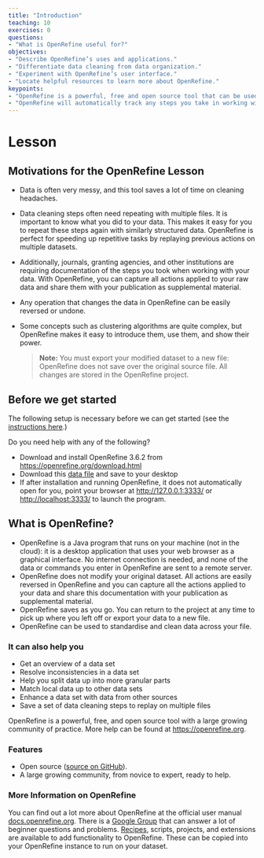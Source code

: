 ```yaml
---
title: "Introduction"
teaching: 10
exercises: 0
questions:
- "What is OpenRefine useful for?"
objectives:
- "Describe OpenRefine’s uses and applications."
- "Differentiate data cleaning from data organization."
- "Experiment with OpenRefine’s user interface."
- "Locate helpful resources to learn more about OpenRefine."
keypoints:
- "OpenRefine is a powerful, free and open source tool that can be used for data cleaning."
- "OpenRefine will automatically track any steps you take in working with your data."
---
```


# Lesson

## Motivations for the OpenRefine Lesson

- Data is often very messy, and this tool saves a lot of time on cleaning
  headaches.
- Data cleaning steps often need repeating with multiple files. It is important to know what you did to your data. This makes it easy for you to repeat these steps again with similarly structured data. OpenRefine is
  perfect for speeding up repetitive tasks by replaying previous actions on
  multiple datasets.
-  Additionally, journals, granting agencies, and other institutions are requiring documentation of the
  steps you took when working with your data. With OpenRefine, you can capture
  all actions applied to your raw data and share them with your publication as
  supplemental material.
- Any operation that changes the data in OpenRefine can be easily reversed or
  undone.
- Some concepts such as clustering algorithms are quite complex, but OpenRefine
  makes it easy to introduce them, use them, and show their power.

  >**Note:** You must export your modified dataset to a new file: OpenRefine does not save over the original source file. All changes are stored in the OpenRefine project.

## Before we get started


The following setup is necessary before we can get started (see the [instructions here](../setup.html).)

Do you need help with any of the following?

- Download and install OpenRefine 3.6.2 from <https://openrefine.org/download.html>
- Download this [data file](https://ndownloader.figshare.com/files/7823341) and save to your desktop
- If after installation and running OpenRefine, it does not automatically open for you, point your browser at <http://127.0.0.1:3333/> or <http://localhost:3333/> to launch the program.


## What is OpenRefine?

 - OpenRefine is a Java program that runs on your machine (not in the cloud): it is a desktop application that uses your web browser as a graphical interface. No internet connection is needed, and none of the data or commands you enter in OpenRefine are sent to a remote server.
 - OpenRefine does not modify your original dataset. All actions are easily reversed in OpenRefine and you can capture all the actions applied to your data and share this documentation with your publication as supplemental material.
 - OpenRefine saves as you go. You can return to the project at any time to pick up where you left off or export your data to a new file.
 - OpenRefine can be used to standardise and clean data across your file.

### It can also help you

- Get an overview of a data set
- Resolve inconsistencies in a data set
- Help you split data up into more granular parts
- Match local data up to other data sets
- Enhance a data set with data from other sources
- Save a set of data cleaning steps to replay on multiple files

OpenRefine is a powerful, free, and open source tool with a large growing community of practice. More help can be found at <https://openrefine.org>.

### Features

* Open source ([source on GitHub](https://github.com/OpenRefine/OpenRefine)).
* A large growing community, from novice to expert, ready to help.

### More Information on OpenRefine

You can find out a lot more about OpenRefine at the official user manual [docs.openrefine.org](https://docs.openrefine.org/). There is a [Google Group](https://groups.google.com/g/openrefine) that can answer a lot of beginner questions and problems. [Recipes](https://github.com/OpenRefine/OpenRefine/wiki/Recipes), scripts, projects, and extensions are available to add functionality to OpenRefine. These can be copied into your OpenRefine instance to run on your dataset.
